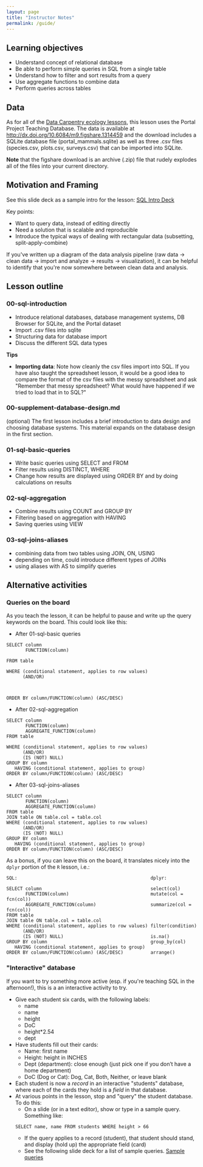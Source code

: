 ```yaml
---
layout: page
title: "Instructor Notes"
permalink: /guide/
---
```


## Learning objectives
* Understand concept of relational database
* Be able to perform simple queries in SQL from a single table
* Understand how to filter and sort results from a query
* Use aggregate functions to combine data
* Perform queries across tables

## Data
As for all of the [Data Carpentry ecology lessons](https://github.com/datacarpentry?utf8=%E2%9C%93&query=ecology), this
lesson uses the Portal Project Teaching Database. The data is available at <a href="http://dx.doi.org/10.6084/m9.figshare.1314459">http://dx.doi.org/10.6084/m9.figshare.1314459</a> and the download includes a
SQLite database file (portal_mammals.sqlite) as well as three .csv files
(species.csv, plots.csv, surveys.csv) that can be imported into SQLite.

**Note** that the figshare download is an archive (.zip) file that rudely explodes all of the files into your current directory.

## Motivation and Framing

See this slide deck as a sample intro for the lesson: 
[SQL Intro Deck](https://speakerdeck.com/christinalk/data-carpentry-sql-introduction)

Key points: 
* Want to query data, instead of editing directly
* Need a solution that is scalable and reproducible
* Introduce the typical ways of dealing with rectangular data (subsetting, 
split-apply-combine)

If you've written up a diagram of the data analysis pipeline (raw data -> 
clean data -> import and analyze -> results -> visualization), it can be 
helpful to identify that you're now somewhere between clean data and analysis.  

## Lesson outline

### 00-sql-introduction
* Introduce relational databases, database management systems, DB Browser for
SQLite, and the Portal dataset
* Import .csv files into sqlite
* Structuring data for database import
* Discuss the different SQL data types

**Tips**

* **Importing data**: Note how cleanly the csv files import into SQL. If you have also taught the spreadsheet lesson, it would be a good idea to compare the format of the csv files with the messy spreadsheet and ask "Remember that messy spreadsheet? What would have happened if we tried to load that in to SQL?"

### 00-supplement-database-design.md
(optional)
The first lesson includes a brief introduction to data design and choosing database systems. This material expands on the database design in the first section.

### 01-sql-basic-queries
* Write basic queries using SELECT and FROM
* Filter results using DISTINCT, WHERE
* Change how results are displayed using ORDER BY and by doing calculations on results

### 02-sql-aggregation
* Combine results using COUNT and GROUP BY
* Filtering based on aggregation with HAVING
* Saving queries using VIEW

### 03-sql-joins-aliases
* combining data from two tables using JOIN, ON, USING
* depending on time, could introduce different types of JOINs
* using aliases with AS to simplify queries

## Alternative activities

### Queries on the board

As you teach the lesson, it can be helpful to pause and write up the query keywords 
on the board.  This could look like this: 

* After 01-sql-basic queries
~~~
SELECT column
       FUNCTION(column)
       
FROM table

WHERE (conditional statement, applies to row values) 
      (AND/OR) 
      

   
ORDER BY column/FUNCTION(column) (ASC/DESC)
~~~

* After 02-sql-aggregation
~~~
SELECT column
       FUNCTION(column)
       AGGREGATE_FUNCTION(column)
FROM table

WHERE (conditional statement, applies to row values) 
      (AND/OR) 
      (IS (NOT) NULL)
GROUP BY column
   HAVING (conditional statement, applies to group)
ORDER BY column/FUNCTION(column) (ASC/DESC)
~~~

* After 03-sql-joins-aliases
~~~
SELECT column
       FUNCTION(column)
       AGGREGATE_FUNCTION(column)
FROM table
JOIN table ON table.col = table.col
WHERE (conditional statement, applies to row values) 
      (AND/OR) 
      (IS (NOT) NULL)
GROUP BY column
   HAVING (conditional statement, applies to group)
ORDER BY column/FUNCTION(column) (ASC/DESC)
~~~

As a bonus, if you can leave this on the board, it translates nicely into 
the `dplyr` portion of the `R` lesson, i.e.: 

~~~
SQL:                                                 dplyr: 

SELECT column                                        select(col)
       FUNCTION(column)                              mutate(col = fcn(col))
       AGGREGATE_FUNCTION(column)                    summarize(col = fcn(col))
FROM table
JOIN table ON table.col = table.col
WHERE (conditional statement, applies to row values) filter(condition)
      (AND/OR) 
      (IS (NOT) NULL)                                is.na()
GROUP BY column                                      group_by(col)
   HAVING (conditional statement, applies to group)
ORDER BY column/FUNCTION(column) (ASC/DESC)          arrange()
~~~

### "Interactive" database

If you want to try something more active (esp. if you're teaching SQL in the 
afternoon!), this is a an interactive activity to try.  

* Give each student six cards, with the following labels: 
	* name
	* name
	* height
	* DoC
	* height*2.54
	* dept
* Have students fill out their cards: 
	* Name: first name
	* Height: height in INCHES
	* Dept (department): close enough (just pick one if you don’t have a home department)
	* DoC (Dog or Cat): Dog, Cat, Both, Neither, or leave blank
* Each student is now a *record* in an interactive "students" database, where 
each of the cards they hold is a *field* in that database.  
* At various points in the lesson, stop and "query" the student database.  To do this: 
	* On a slide (or in a text editor), show or type in a sample query.  Something like: 
    ~~~
    SELECT name, name FROM students WHERE height > 66
    ~~~
	* If the query applies to a record (student), that student should stand, 
	and display (hold up) the appropriate field (card)
	* See the following slide deck for a list of sample queries.  [Sample queries](https://speakerdeck.com/christinalk/query-live-database)
